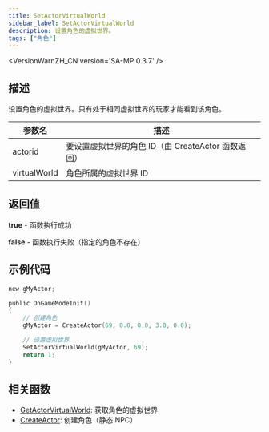 ```yaml
---
title: SetActorVirtualWorld
sidebar_label: SetActorVirtualWorld
description: 设置角色的虚拟世界。
tags: ["角色"]
---
```


<VersionWarnZH_CN version='SA-MP 0.3.7' />

## 描述

设置角色的虚拟世界。只有处于相同虚拟世界的玩家才能看到该角色。

| 参数名       | 描述                                               |
| ------------ | -------------------------------------------------- |
| actorid      | 要设置虚拟世界的角色 ID（由 CreateActor 函数返回） |
| virtualWorld | 角色所属的虚拟世界 ID                              |

## 返回值

**true** - 函数执行成功

**false** - 函数执行失败（指定的角色不存在）

## 示例代码

```c
new gMyActor;

public OnGameModeInit()
{
    // 创建角色
    gMyActor = CreateActor(69, 0.0, 0.0, 3.0, 0.0);

    // 设置虚拟世界
    SetActorVirtualWorld(gMyActor, 69);
    return 1;
}
```

## 相关函数

- [GetActorVirtualWorld](GetActorVirtualWorld): 获取角色的虚拟世界
- [CreateActor](CreateActor): 创建角色（静态 NPC）
